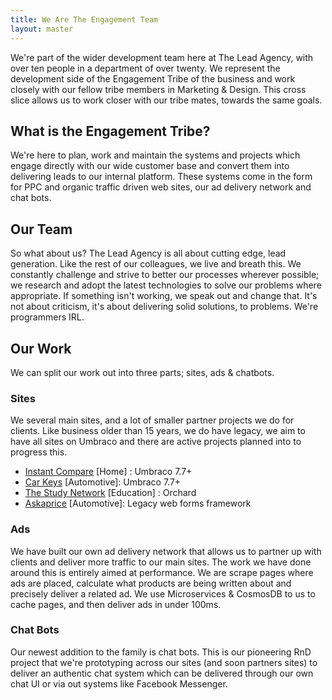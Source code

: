 ```yaml
---
title: We Are The Engagement Team
layout: master
---
```


We're part of the wider development team here at The Lead Agency, with over ten people in a department of over twenty. We represent the development side of the Engagement Tribe of the business and work closely with our fellow tribe members in Marketing & Design. This cross slice allows us to work closer with our tribe mates, towards the same goals.

## What is the Engagement Tribe?

We're here to plan, work and maintain the systems and projects which engage directly with our wide customer base and convert them into delivering leads to our internal platform. These systems come in the form for PPC and organic traffic driven web sites, our ad delivery network and chat bots.

## Our Team

So what about us? The Lead Agency is all about cutting edge, lead generation. Like the rest of our colleagues, we live and breath this. We constantly challenge and strive to better our processes wherever possible; we research and adopt the latest technologies to solve our problems where appropriate. If something isn't working, we speak out and change that. It's not about criticism, it's about delivering solid solutions, to problems. We're programmers IRL.

## Our Work

We can split our work out into three parts; sites, ads & chatbots.

### Sites

We several main sites, and a lot of smaller partner projects we do for clients. Like business older than 15 years, we do have legacy, we aim to have all sites on Umbraco and there are active projects planned into to progress this.

- [Instant Compare](https://www.instantcompare.co.uk/) [Home] : Umbraco 7.7+
- [Car Keys](https://carkeys.co.uk) [Automotive]: Umbraco 7.7+
- [The Study Network](https://www.thestudynetwork.com/) [Education] : Orchard
- [Askaprice](https://www.askaprice.com/) [Automotive]: Legacy web forms framework

### Ads

We have built our own ad delivery network that allows us to partner up with clients and deliver more traffic to our main sites. The work we have done around this is entirely aimed at performance. We are scrape pages where ads are placed, calculate what products are being written about and precisely deliver a related ad. We use Microservices & CosmosDB to us to cache pages, and then deliver ads in under 100ms.

### Chat Bots

Our newest addition to the family is chat bots. This is our pioneering RnD project that we're prototyping across our sites (and soon partners sites) to deliver an authentic chat system which can be delivered through our own chat UI or via out systems like Facebook Messenger.